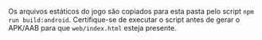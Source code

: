 Os arquivos estáticos do jogo são copiados para esta pasta pelo script `npm run build:android`.
Certifique-se de executar o script antes de gerar o APK/AAB para que `web/index.html`
esteja presente.
